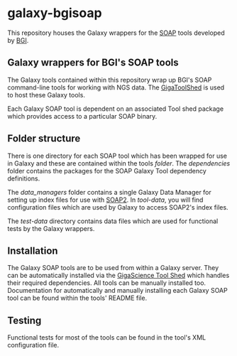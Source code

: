 # galaxy-bgisoap

This repository houses the Galaxy wrappers for the
[SOAP](http://soap.genomics.org.cn) tools developed by
[BGI](http://www.genomics.cn/en/index).

## Galaxy wrappers for BGI's SOAP tools

The Galaxy tools contained within this repository wrap up BGI's SOAP
command-line tools for working with NGS data. The
[GigaToolShed](http://gigatoolshed.net) is used to host these Galaxy tools.

Each Galaxy SOAP tool is dependent on an associated Tool shed package which
provides access to a particular SOAP binary.

## Folder structure

There is one directory for each SOAP tool which has been wrapped for use in
Galaxy and these are contained within the tools *folder*.  The *dependencies*
folder contains the packages for the SOAP Galaxy Tool dependency definitions.

The *data_managers* folder contains a single Galaxy Data Manager for setting up
index files for use with [SOAP2](http://soap.genomics.org.cn/soapaligner.html).
In *tool-data*, you will find configuration files which are used by Galaxy to
access SOAP2's index files.

The *test-data* directory contains data files which are used for functional
tests by the Galaxy wrappers.

## Installation

The Galaxy SOAP tools are to be  used from within a Galaxy server. They can be
automatically installed via the
[GigaScience Tool Shed](http://gigatoolshed.net) which handles their required
dependencies. All tools can be manually installed too. Documentation for
automatically and manually installing each Galaxy SOAP tool can be found within
the tools' README file.

## Testing

Functional tests for most of the tools can be found in the tool's XML
configuration file.